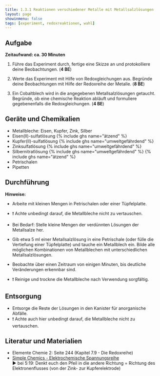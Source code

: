 ```yaml
---
title: 1.3.1 Reaktionen verschiedener Metalle mit Metallsalzlösungen
layout: page
showinmenu: false
tags: [experiment, redoxreaktionen, wahl]
---
```


## Aufgabe

**Zeitaufwand: ca. 30 Minuten**

1. Führe das Experiment durch, fertige eine Skizze an und protokolliere deine Beobachtungen. (**4 BE**)

2. Werte das Experiment mit Hilfe von Redoxgleichungen aus. Begründe deine Beobachtungen mit Hilfe der Redoxreihe der Metalle. (**8 BE**)

3. Ein Cobaltblech wird in die angegebenen Metallsalzlösungen getaucht. Begründe, ob eine chemische Reaktion abläuft und formuliere gegebenenfalls die Redoxgleichungen. (**4 BE**)

## Geräte und Chemikalien

- Metallbleche: Eisen, Kupfer, Zink, Silber
- Eisen(II)-sulfatlösung {% include ghs name="ätzend" %}
- Kupfer(II)-sulfatlösung {% include ghs name="umweltgefährdend" %}
- Zinksulfatlösung {% include ghs name="umweltgefährdend" %}
- Silbernitratlösung {% include ghs name="umweltgefährdend" %} {% include ghs name="ätzend" %}
- Petrischalen
- Pipetten

## Durchführung

**Hinweise:** 
- Arbeite mit kleinen Mengen in Petrischalen oder einer Tüpfelplatte.
- :exclamation: Achte unbedingt darauf, die Metallbleche nicht zu vertauschen.


- Bei Bedarf: Stelle kleine Mengen der verdünnten Lösungen der Metallsalze her.
- Gib etwa 5 ml einer Metallsalzlösung in eine Petrischale (oder fülle die Vertiefung einer Tüpfelplatte) und tauche ein Metallblech ein. Bilde alle möglichen Kombinationen von Metallblechen mit unterschiedlichen Metallsalzlösungen.
- Beobachte über einen Zeitraum von einigen Minuten, bis deutliche Veränderungen erkennbar sind.


- :exclamation: Reinige und trockne die Metallbleche nach Verwendung sorgfältig.

## Entsorgung

- Entsorge die Reste der Lösungen in den Kanister für anorganische Abfälle.
- :exclamation: Achte auch hier unbedingt darauf, die Metallbleche nicht zu vertauschen.

## Literatur und Materialien

- Elemente Chemie 2: Seite 244 (Kapitel 7.9 - Die Redoxreihe)
- [Simple Chemics - Elektrochemische Spannungsreihe](https://www.youtube.com/watch?v=TTG_LOP3w0A)  
 :arrow_forward: bei 5:19: Denkt euch den Pfeil in die andere Richtung = Richtung des Elektronenflusses (von der Zink- zur Kupferelektrode)


